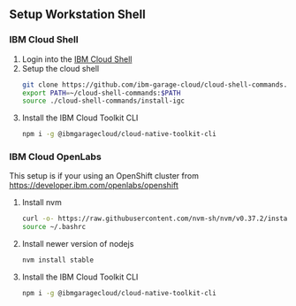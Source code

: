 ## Setup Workstation Shell

### IBM Cloud Shell

1. Login into the [IBM Cloud Shell](https://cloud.ibm.com/shell)
1. Setup the cloud shell
    ```bash
    git clone https://github.com/ibm-garage-cloud/cloud-shell-commands.git
    export PATH=~/cloud-shell-commands:$PATH
    source ./cloud-shell-commands/install-igc
    ```
1. Install the IBM Cloud Toolkit CLI
    ```bash
    npm i -g @ibmgaragecloud/cloud-native-toolkit-cli
    ```

### IBM Cloud OpenLabs

This setup is if your using an OpenShift cluster from https://developer.ibm.com/openlabs/openshift

1. Install nvm
    ```bash
    curl -o- https://raw.githubusercontent.com/nvm-sh/nvm/v0.37.2/install.sh | bash
    source ~/.bashrc
    ```
1. Install newer version of nodejs
    ```bash
    nvm install stable
    ```
1. Install the IBM Cloud Toolkit CLI
    ```bash
    npm i -g @ibmgaragecloud/cloud-native-toolkit-cli
    ```